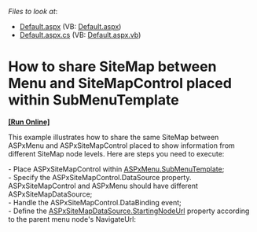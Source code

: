 <!-- default file list -->
*Files to look at*:

* [Default.aspx](./CS/WebSite/Default.aspx) (VB: [Default.aspx](./VB/WebSite/Default.aspx))
* [Default.aspx.cs](./CS/WebSite/Default.aspx.cs) (VB: [Default.aspx.vb](./VB/WebSite/Default.aspx.vb))
<!-- default file list end -->
# How to share SiteMap between Menu and SiteMapControl placed within SubMenuTemplate
<!-- run online -->
**[[Run Online]](https://codecentral.devexpress.com/e3622/)**
<!-- run online end -->


<p>This example illustrates how to share the same SiteMap between ASPxMenu and ASPxSiteMapControl placed to show information from different SiteMap node levels. Here are steps you need to execute:</p><p>- Place ASPxSiteMapControl within <a href="http://documentation.devexpress.com/#AspNet/DevExpressWebASPxMenuASPxMenuBase_SubMenuTemplatetopic"><u>ASPxMenu.SubMenuTemplate</u></a>;<br />
- Specify the ASPxSiteMapControl.DataSource property. ASPxSiteMapControl and ASPxMenu should have different ASPxSiteMapDataSource;<br />
- Handle the ASPxSiteMapControl.DataBinding event;<br />
- Define the <a href="http://documentation.devexpress.com/#AspNet/DevExpressWebASPxSiteMapControlASPxSiteMapDataSource_StartingNodeUrltopic"><u>ASPxSiteMapDataSource.StartingNodeUrl</u></a> property according to the parent menu node's NavigateUrl:</p>

<br/>


